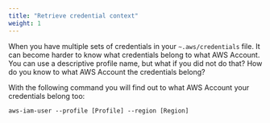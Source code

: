```yaml
---
title: "Retrieve credential context"
weight: 1
---
```


When you have multiple sets of credentials in your `~.aws/credentials` file. It can become harder to know what credentials belong to what AWS Account.
You can use a descriptive profile name, but what if you did not do that? How do you know to what AWS Account the credentials belong?

With the following command you will find out to what AWS Account your credentials belong too:

```shell
aws-iam-user --profile [Profile] --region [Region]
```
